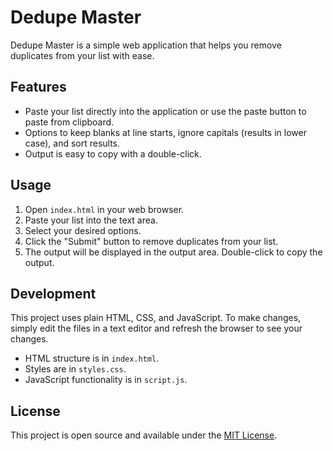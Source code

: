 # Dedupe Master

Dedupe Master is a simple web application that helps you remove duplicates from your list with ease.

## Features

- Paste your list directly into the application or use the paste button to paste from clipboard.
- Options to keep blanks at line starts, ignore capitals (results in lower case), and sort results.
- Output is easy to copy with a double-click.

## Usage

1. Open `index.html` in your web browser.
2. Paste your list into the text area.
3. Select your desired options.
4. Click the "Submit" button to remove duplicates from your list.
5. The output will be displayed in the output area. Double-click to copy the output.

## Development

This project uses plain HTML, CSS, and JavaScript. To make changes, simply edit the files in a text editor and refresh the browser to see your changes.

- HTML structure is in `index.html`.
- Styles are in `styles.css`.
- JavaScript functionality is in `script.js`.

## License

This project is open source and available under the [MIT License](LICENSE).
